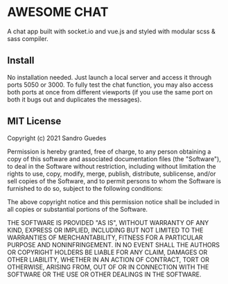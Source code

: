 # AWESOME CHAT
A chat app built with socket.io and vue.js and styled with modular scss & sass compiler.

## Install
No installation needed. Just launch a local server and access it through ports 5050 or 3000. To fully test the chat function, you may also access both ports at once from different viewports (if you use the same port on both it bugs out and duplicates the messages).


## MIT License

Copyright (c) 2021 Sandro Guedes

Permission is hereby granted, free of charge, to any person obtaining a copy of this software and associated documentation files (the "Software"), to deal in the Software without restriction, including without limitation the rights to use, copy, modify, merge, publish, distribute, sublicense, and/or sell copies of the Software, and to permit persons to whom the Software is furnished to do so, subject to the following conditions:

The above copyright notice and this permission notice shall be included in all copies or substantial portions of the Software.

THE SOFTWARE IS PROVIDED "AS IS", WITHOUT WARRANTY OF ANY KIND, EXPRESS OR IMPLIED, INCLUDING BUT NOT LIMITED TO THE WARRANTIES OF MERCHANTABILITY, FITNESS FOR A PARTICULAR PURPOSE AND NONINFRINGEMENT. IN NO EVENT SHALL THE AUTHORS OR COPYRIGHT HOLDERS BE LIABLE FOR ANY CLAIM, DAMAGES OR OTHER LIABILITY, WHETHER IN AN ACTION OF CONTRACT, TORT OR OTHERWISE, ARISING FROM, OUT OF OR IN CONNECTION WITH THE SOFTWARE OR THE USE OR OTHER DEALINGS IN THE SOFTWARE.
